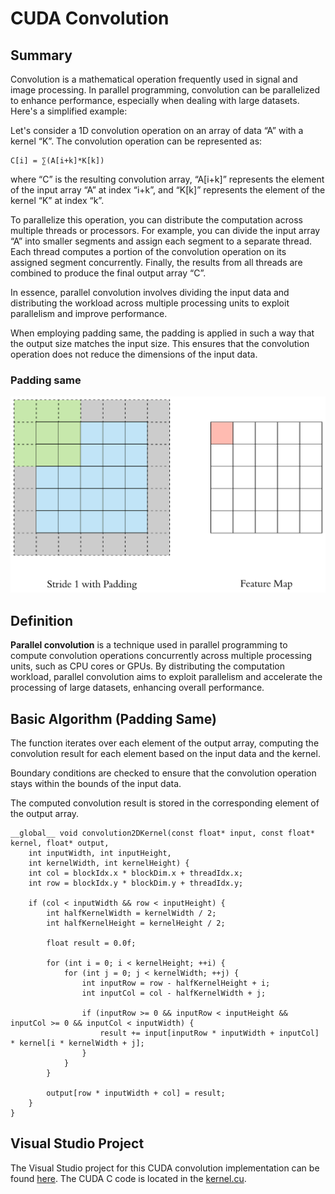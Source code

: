 # CUDA Convolution

## Summary

Convolution is a mathematical operation frequently used in signal and image processing. In parallel programming, convolution can be parallelized to enhance performance, especially when dealing with large datasets. Here's a simplified example:

Let's consider a 1D convolution operation on an array of data “A” with a kernel “K”. The convolution operation can be represented as:

    C[i] = ∑(A[i+k]*K[k])

where “C” is the resulting convolution array, “A[i+k]” represents the element of the input array “A” at index “i+k”, and “K[k]” represents the element of the kernel “K” at index “k”.

To parallelize this operation, you can distribute the computation across multiple threads or processors. For example, you can divide the input array “A” into smaller segments and assign each segment to a separate thread. Each thread computes a portion of the convolution operation on its assigned segment concurrently. Finally, the results from all threads are combined to produce the final output array “C”.

In essence, parallel convolution involves dividing the input data and distributing the workload across multiple processing units to exploit parallelism and improve performance.

When employing padding same, the padding is applied in such a way that the output size matches the input size. This ensures that the convolution operation does not reduce the dimensions of the input data.

### Padding same
![Padding same gif](res/padding_same.gif)

## Definition

**Parallel convolution** is a technique used in parallel programming to compute convolution operations concurrently across multiple processing units, such as CPU cores or GPUs. By distributing the computation workload, parallel convolution aims to exploit parallelism and accelerate the processing of large datasets, enhancing overall performance.

## Basic Algorithm (Padding Same)
 
The function iterates over each element of the output array, computing the convolution result for each element based on the input data and the kernel.

Boundary conditions are checked to ensure that the convolution operation stays within the bounds of the input data.

The computed convolution result is stored in the corresponding element of the output array.

```cuda
__global__ void convolution2DKernel(const float* input, const float* kernel, float* output,
    int inputWidth, int inputHeight,
    int kernelWidth, int kernelHeight) {
    int col = blockIdx.x * blockDim.x + threadIdx.x;
    int row = blockIdx.y * blockDim.y + threadIdx.y;

    if (col < inputWidth && row < inputHeight) {
        int halfKernelWidth = kernelWidth / 2;
        int halfKernelHeight = kernelHeight / 2;

        float result = 0.0f;

        for (int i = 0; i < kernelHeight; ++i) {
            for (int j = 0; j < kernelWidth; ++j) {
                int inputRow = row - halfKernelHeight + i;
                int inputCol = col - halfKernelWidth + j;

                if (inputRow >= 0 && inputRow < inputHeight && inputCol >= 0 && inputCol < inputWidth) {
                    result += input[inputRow * inputWidth + inputCol] * kernel[i * kernelWidth + j];
                }
            }
        }

        output[row * inputWidth + col] = result;
    }
}
```
## Visual Studio Project
The Visual Studio project for this CUDA convolution implementation can be found [here](convolution2d/convolution2d.sln). The CUDA C code is located in the [kernel.cu](convolution2d/convolution2d/kernel.cu).
